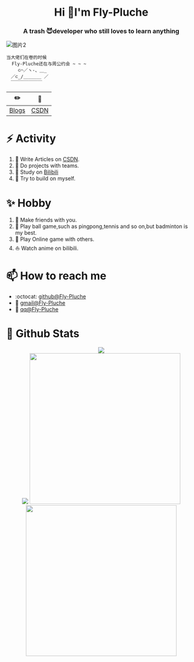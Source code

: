 ###
<h1 align="center"> Hi 👋I'm Fly-Pluche</h1>
<h3 align="center">A trash 😈developer who still loves to learn anything</h3>

<!-- [![SVG Banners](https://svg-banners.vercel.app/api?type=origin&text1=Welcom💖&width=1000&height=400)](https://github.com/Akshay021/svg-banners) -->
<!-- <img align="middle" src="https://user-images.githubusercontent.com/73021377/155558148-3bab9dff-3126-4dad-b223-ee6322278d24.jpeg" style="border-radius:50px;width:1000px"> -->
![图片2](https://user-images.githubusercontent.com/73021377/155648303-f77e78e1-835d-464b-b2f2-84fbb0e4ade2.png)

```
当大佬们在卷的时候
  Fly-Pluche还在与周公约会 ~ ~ ~                      
　　 ⊂⌒／ヽ-、＿_
　／⊂_/＿＿＿＿ ／
　￣￣￣￣￣￣￣
```
<div align="center">
  
| :pencil2: | :memo:  |
| --- | --- |
| [Blogs](https://Fly-Pluche.github.io/) | [CSDN](https://blog.csdn.net/qq_51302564?type=blog)|

</div>

# ⚡ Activity
<!--START_SECTION:activity-->
1. 🍭 Write Articles on [CSDN](https://blog.csdn.net/qq_51302564?type=blog).
2. :busts_in_silhouette: Do projects with teams.
3. 🍹 Study on [Bilibili](https://www.bilibili.com/)
4. :muscle:  Try to build on myself.

<!--END_SECTION:activity-->

# ✨ Hobby
1. 💬 Make friends with you.
2. 🏸 Play ball game,such as pingpong,tennis and so on,but badminton is my best.
3. :dart: Play Online game with others.
4. ⛵ Watch anime on bilibili.

# 📫 How to reach me
- :octocat: [github@Fly-Pluche](https://github.com/Fly-Pluche)
- :email: [gmail@Fly-Pluche](mailto:flypluche@gmail.com)
- :penguin: [qq@Fly-Pluche](mailto:527212878@qq.com)

# 🌈 Github Stats
<div align="middle">
<a align="middle" href="https://count.getloli.com"><img align="middle" src="https://count.getloli.com/get/@Fly-Pluche?theme=rule34"></a><br>
<img src = "https://github-profile-summary-cards.vercel.app/api/cards/profile-details?username=Fly-Pluche&theme=monokai">
<img src = "https://github-readme-stats.vercel.app/api?username=Fly-Pluche&bg_color=30,e96443,904e95&title_color=fff&text_color=fff" style="width:400px">
<img src = "http://github-readme-streak-stats.herokuapp.com?user=Fly-Pluche&theme=dracula" style="width:400px">
</div>

<!--
**xihuanxiaorang/xihuanxiaorang** is a ✨ _special_ ✨ repository because its `README.md` (this file) appears on your GitHub profile.

Here are some ideas to get you started:

- 🔭 I’m currently working on ...
- 🌱 I’m currently learning ...
- 👯 I’m looking to collaborate on ...
- 🤔 I’m looking for help with ...
- 💬 Ask me about ...
- 📫 How to reach me: ...
- 😄 Pronouns: ...
- ⚡ Fun fact: ...
-->

